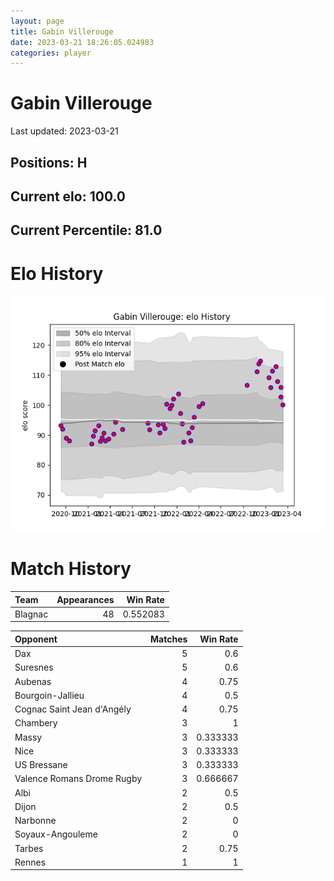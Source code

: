 ```yaml
---  
layout: page  
title: Gabin Villerouge  
date: 2023-03-21 18:26:05.024983  
categories: player  
---
```

# Gabin Villerouge


Last updated: 2023-03-21
## Positions: H

## Current elo: 100.0

## Current Percentile: 81.0

# Elo History


![elo history](history_GabinVillerouge.png)
# Match History


| Team    |   Appearances |   Win Rate |
|:--------|--------------:|-----------:|
| Blagnac |            48 |   0.552083 |

| Opponent                   |   Matches |   Win Rate |
|:---------------------------|----------:|-----------:|
| Dax                        |         5 |   0.6      |
| Suresnes                   |         5 |   0.6      |
| Aubenas                    |         4 |   0.75     |
| Bourgoin-Jallieu           |         4 |   0.5      |
| Cognac Saint Jean d'Angély |         4 |   0.75     |
| Chambery                   |         3 |   1        |
| Massy                      |         3 |   0.333333 |
| Nice                       |         3 |   0.333333 |
| US Bressane                |         3 |   0.333333 |
| Valence Romans Drome Rugby |         3 |   0.666667 |
| Albi                       |         2 |   0.5      |
| Dijon                      |         2 |   0.5      |
| Narbonne                   |         2 |   0        |
| Soyaux-Angouleme           |         2 |   0        |
| Tarbes                     |         2 |   0.75     |
| Rennes                     |         1 |   1        |